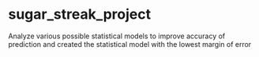# sugar_streak_project
Analyze various possible statistical models to improve accuracy of prediction and created the statistical model with the lowest margin of error 
